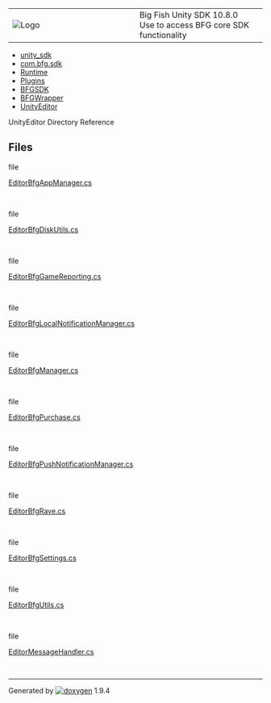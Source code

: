 <table>
<colgroup>
<col style="width: 50%" />
<col style="width: 50%" />
</colgroup>
<tbody>
<tr class="odd">
<td><img src="Icon-100.png" alt="Logo" /></td>
<td><div id="projectname">
Big Fish Unity SDK<span id="projectnumber"> 10.8.0</span>
</div>
<div id="projectbrief">
Use to access BFG core SDK functionality
</div></td>
</tr>
</tbody>
</table>

  - [unity\_sdk](dir_169524a6f31e9db4532a84dd08d2dc74.html)
  - [com.bfg.sdk](dir_49a21daf45482078fd78618e852e175e.html)
  - [Runtime](dir_e9197c9bf01613ee4803beab9a6d5be1.html)
  - [Plugins](dir_36160a230b41150251a86d3f9b9f8d3f.html)
  - [BFGSDK](dir_132432e59dec75238d90e62dd14a31de.html)
  - [BFGWrapper](dir_9427daba80608a7518cb19999914a2c1.html)
  - [UnityEditor](dir_387b95c923f13b5d04cdf6d76eaa6e51.html)

UnityEditor Directory Reference

##  Files

file  

[EditorBfgAppManager.cs](_editor_bfg_app_manager_8cs.html)

 

file  

[EditorBfgDiskUtils.cs](_editor_bfg_disk_utils_8cs.html)

 

file  

[EditorBfgGameReporting.cs](_editor_bfg_game_reporting_8cs.html)

 

file  

[EditorBfgLocalNotificationManager.cs](_editor_bfg_local_notification_manager_8cs.html)

 

file  

[EditorBfgManager.cs](_editor_bfg_manager_8cs.html)

 

file  

[EditorBfgPurchase.cs](_editor_bfg_purchase_8cs.html)

 

file  

[EditorBfgPushNotificationManager.cs](_editor_bfg_push_notification_manager_8cs.html)

 

file  

[EditorBfgRave.cs](_editor_bfg_rave_8cs.html)

 

file  

[EditorBfgSettings.cs](_editor_bfg_settings_8cs.html)

 

file  

[EditorBfgUtils.cs](_editor_bfg_utils_8cs.html)

 

file  

[EditorMessageHandler.cs](_editor_message_handler_8cs.html)

 

-----

Generated
by [![doxygen](doxygen.svg)](https://www.doxygen.org/index.html) 1.9.4
